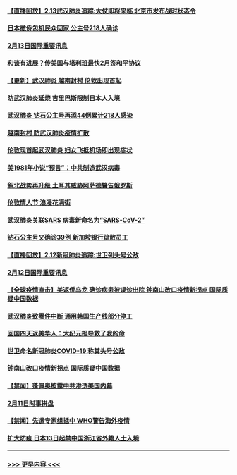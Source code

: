 #### [【直播回放】2.13武汉肺炎追踪:大仗即将来临 北京市发布战时状态令](../pages/prog202/a102776399.md?t=02140022) 
#### [日本撤侨包机民众回家 公主号218人确诊](../pages/prog202/a102776346.md?t=02140022) 
#### [2月13日国际重要讯息](../pages/prog202/a102776339.md?t=02140022) 
#### [和谈有进展？传美国与塔利班最快2月签和平协议](../pages/prog202/a102776291.md?t=02140022) 
#### [【更新】武汉肺炎 越南封村 伦敦出现首起](../pages/prog202/a102770740.md?t=02140022) 
#### [防武汉肺炎延烧 吉里巴斯限制日本人入境](../pages/prog202/a102776276.md?t=02140022) 
#### [武汉肺炎 钻石公主号再添44例累计218人感染](../pages/prog202/a102776089.md?t=02140022) 
#### [越南封村 防武汉肺炎疫情扩散](../pages/prog202/a102776214.md?t=02140022) 
#### [伦敦现首起武汉肺炎 妇女飞抵机场即出现症状](../pages/prog202/a102776031.md?t=02140022) 
#### [美1981年小说“预言”：中共制造武汉病毒](../pages/prog202/a102775980.md?t=02140022) 
#### [叙北战势再升级 土耳其威胁阿萨德警告俄罗斯](../pages/prog202/a102775904.md?t=02140022) 
#### [伦敦情人节 浪漫花满街](../pages/prog202/a102775786.md?t=02140022) 
#### [武汉肺炎关联SARS 病毒新命名为“SARS-CoV-2”](../pages/prog202/a102775719.md?t=02140022) 
#### [钻石公主号又确诊39例 新加坡银行疏散员工](../pages/prog202/a102775691.md?t=02140022) 
#### [【直播回放】2.12新冠肺炎追踪:世卫列头号公敌](../pages/prog202/a102775541.md?t=02140022) 
#### [2月12日国际重要讯息](../pages/prog202/a102775437.md?t=02140022) 
#### [【全球疫情直击】美返侨乌龙 确诊病患被误诊出院 钟南山改口疫情新拐点 国际质疑中国数据](../pages/prog202/a102775378.md?t=02140022) 
#### [武汉肺炎致零件中断 通用韩国生产线部分停工](../pages/prog202/a102775365.md?t=02140022) 
#### [回国四天返美华人：大纪元报导救了我的命](../pages/prog202/a102775342.md?t=02140022) 
#### [世卫命名新冠肺炎COVID-19 称其头号公敌](../pages/prog202/a102775196.md?t=02140022) 
#### [钟南山改口疫情新拐点 国际质疑中国数据](../pages/prog202/a102775178.md?t=02140022) 
#### [【禁闻】蓬佩奥披露中共渗透美国内幕](../pages/prog202/a102775129.md?t=02140022) 
#### [2月11日时事拼盘](../pages/prog202/a102775140.md?t=02140022) 
#### [【禁闻】先遣专家组抵中 WHO警告海外疫情](../pages/prog202/a102775112.md?t=02140022) 
#### [扩大防疫 日本13日起禁中国浙江省外籍人士入境](../pages/prog202/a102775051.md?t=02140022) 

----
#### [ >>> 更早内容 <<< ](../indexes/prog202-earlier.md)
